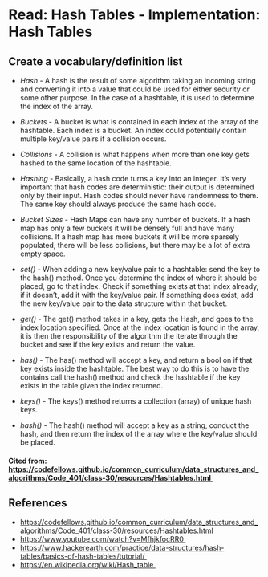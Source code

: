 # Read: Hash Tables - Implementation: Hash Tables

## Create a vocabulary/definition list

- *Hash* - A hash is the result of some algorithm taking an incoming string and converting it into a value that could be used for either security or some other purpose. In the case of a hashtable, it is used to determine the index of the array.

- *Buckets* - A bucket is what is contained in each index of the array of the hashtable. Each index is a bucket. An index could potentially contain multiple key/value pairs if a collision occurs.

- *Collisions* - A collision is what happens when more than one key gets hashed to the same location of the hashtable.

- *Hashing* - Basically, a hash code turns a key into an integer. It’s very important that hash codes are deterministic: their output is determined only by their input. Hash codes should never have randomness to them. The same key should always produce the same hash code.

- *Bucket Sizes* - Hash Maps can have any number of buckets. If a hash map has only a few buckets it will be densely full and have many collisions. If a hash map has more buckets it will be more sparsely populated, there will be less collisions, but there may be a lot of extra empty space.

- *set()* - When adding a new key/value pair to a hashtable: send the key to the hash() method. Once you determine the index of where it should be placed, go to that index. Check if something exists at that index already, if it doesn’t, add it with the key/value pair. If something does exist, add the new key/value pair to the data structure within that bucket.

- *get()* - The get() method takes in a key, gets the Hash, and goes to the index location specified. Once at the index location is found in the array, it is then the responsibility of the algorithm the iterate through the bucket and see if the key exists and return the value.

- *has()* - The has() method will accept a key, and return a bool on if that key exists inside the hashtable. The best way to do this is to have the contains call the hash() method and check the hashtable if the key exists in the table given the index returned.

- *keys()* - The keys() method returns a collection (array) of unique hash keys.

- *hash()* - The hash() method will accept a key as a string, conduct the hash, and then return the index of the array where the key/value should be placed.

#### Cited from: https://codefellows.github.io/common_curriculum/data_structures_and_algorithms/Code_401/class-30/resources/Hashtables.html 

## References
- https://codefellows.github.io/common_curriculum/data_structures_and_algorithms/Code_401/class-30/resources/Hashtables.html 
- https://www.youtube.com/watch?v=MfhjkfocRR0 
- https://www.hackerearth.com/practice/data-structures/hash-tables/basics-of-hash-tables/tutorial/ 
- https://en.wikipedia.org/wiki/Hash_table 